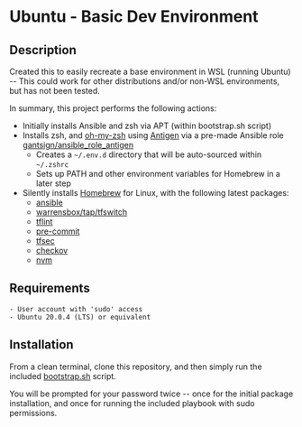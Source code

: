 # Ubuntu - Basic Dev Environment

## Description
Created this to easily recreate a base environment in WSL (running Ubuntu) -- This could work for other distributions and/or non-WSL environments, but has not been tested.

In summary, this project performs the following actions:
* Initially installs Ansible and zsh via APT (within bootstrap.sh script)
* Installs zsh, and [oh-my-zsh](https://ohmyz.sh/) using [Antigen](https://antigen.sharats.me/) via a pre-made Ansible role [gantsign/ansible_role_antigen](https://github.com/gantsign/ansible_role_antigen)
  * Creates a `~/.env.d` directory that will be auto-sourced within `~/.zshrc`
  * Sets up PATH and other environment variables for Homebrew in a later step
* Silently installs [Homebrew](https://brew.sh/) for Linux, with the following latest packages:
  * [ansible](https://github.com/ansible/ansible)
  * [warrensbox/tap/tfswitch](https://tfswitch.warrensbox.com/)
  * [tflint](https://github.com/terraform-linters/tflint)
  * [pre-commit](https://pre-commit.com/)
  * [tfsec](https://github.com/aquasecurity/tfsec)
  * [checkov](https://www.checkov.io/)
  * [nvm](https://github.com/nvm-sh/nvm)

## Requirements
```
- User account with 'sudo' access
- Ubuntu 20.0.4 (LTS) or equivalent
```

## Installation
From a clean terminal, clone this repository, and then simply run the included [bootstrap.sh](./bootstrap.sh) script. 

You will be prompted for your password twice -- once for the initial package installation, and once for running the included playbook with sudo permissions.
